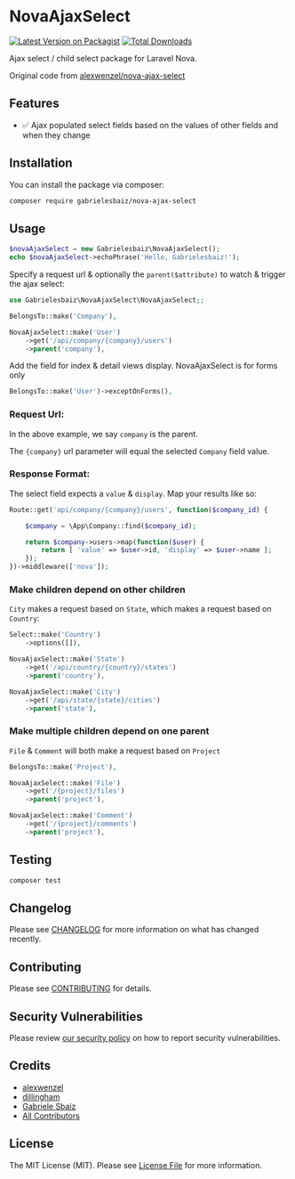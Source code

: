 # NovaAjaxSelect

[![Latest Version on Packagist](https://img.shields.io/packagist/v/gabrielesbaiz/nova-ajax-select.svg?style=flat-square)](https://packagist.org/packages/gabrielesbaiz/nova-ajax-select)
[![Total Downloads](https://img.shields.io/packagist/dt/gabrielesbaiz/nova-ajax-select.svg?style=flat-square)](https://packagist.org/packages/gabrielesbaiz/nova-ajax-select)

Ajax select / child select package for Laravel Nova.

Original code from [alexwenzel/nova-ajax-select](https://github.com/alexwenzel/nova-ajax-select)

## Features

- ✅ Ajax populated select fields based on the values of other fields and when they change

## Installation

You can install the package via composer:

```bash
composer require gabrielesbaiz/nova-ajax-select
```

## Usage

```php
$novaAjaxSelect = new Gabrielesbaiz\NovaAjaxSelect();
echo $novaAjaxSelect->echoPhrase('Hello, Gabrielesbaiz!');
```

Specify a request url & optionally the `parent($attribute)` to watch & trigger the ajax select:

```php
use Gabrielesbaiz\NovaAjaxSelect\NovaAjaxSelect;;
```

```php
BelongsTo::make('Company'),

NovaAjaxSelect::make('User')
    ->get('/api/company/{company}/users')
    ->parent('company'),
```

Add the field for index & detail views display. NovaAjaxSelect is for forms only

```php
BelongsTo::make('User')->exceptOnForms(),
```

### Request Url:

In the above example, we say `company` is the parent.

The `{company}` url parameter will equal the selected `Company` field value.

### Response Format:

The select field expects a `value` & `display`. Map your results like so:

```php
Route::get('api/company/{company}/users', function($company_id) {

    $company = \App\Company::find($company_id);

    return $company->users->map(function($user) {
        return [ 'value' => $user->id, 'display' => $user->name ];
    });
})->middleware(['nova']);
```

### Make children depend on other children

`City` makes a request based on `State`, which makes a request based on `Country`:

```php
Select::make('Country')
    ->options([]),

NovaAjaxSelect::make('State')
    ->get('/api/country/{country}/states')
    ->parent('country'),

NovaAjaxSelect::make('City')
    ->get('/api/state/{state}/cities')
    ->parent('state'),
```

### Make multiple children depend on one parent

`File` & `Comment` will both make a request based on `Project`

```php
BelongsTo::make('Project'),

NovaAjaxSelect::make('File')
    ->get('/{project}/files')
    ->parent('project'),

NovaAjaxSelect::make('Comment')
    ->get('/{project}/comments')
    ->parent('project'),
```

## Testing

```bash
composer test
```

## Changelog

Please see [CHANGELOG](CHANGELOG.md) for more information on what has changed recently.

## Contributing

Please see [CONTRIBUTING](CONTRIBUTING.md) for details.

## Security Vulnerabilities

Please review [our security policy](../../security/policy) on how to report security vulnerabilities.

## Credits

- [alexwenzel](https://github.com/alexwenzel)
- [dillingham](https://github.com/dillingham)
- [Gabriele Sbaiz](https://github.com/gabrielesbaiz)
- [All Contributors](../../contributors)

## License

The MIT License (MIT). Please see [License File](LICENSE.md) for more information.
